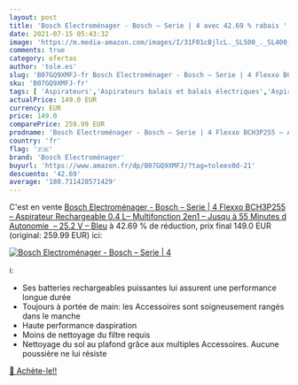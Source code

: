 ```yaml
---
layout: post
title: 'Bosch Electroménager - Bosch – Serie | 4 avec 42.69 % rabais '
date: 2021-07-15 05:43:32
image: 'https://m.media-amazon.com/images/I/31F01cBjlcL._SL500_._SL400_.jpg'
comments: true
category: ofertas
author: 'tole.es'
slug: 'B07GQ9XMFJ-fr Bosch Electroménager - Bosch – Serie | 4 Flexxo BCH3P255 –...'
sku: 'B07GQ9XMFJ-fr'
tags: [ 'Aspirateurs','Aspirateurs balais et balais électriques','Aspirateurs, entretien des sols et nettoyeurs de vitres','Cuisine et Maison','bosch electroménager', ]
actualPrice: 149.0 EUR
currency: EUR
price: 149.0
comparePrice: 259.99 EUR
prodname: 'Bosch Electroménager - Bosch – Serie | 4 Flexxo BCH3P255 – Aspirateur Rechargeable 0.4 L– Multifonction 2en1 – Jusqu à 55 Minutes d Autonomie  – 25.2 V – Bleu'
country: 'fr'
flag: '🇫🇷'
brand: 'Bosch Electroménager'
buyurl: 'https://www.amazon.fr/dp/B07GQ9XMFJ/?tag=tolees0d-21'
descuento: '42.69'
average: '180.711428571429'
---
```


C'est en vente [Bosch Electroménager - Bosch – Serie | 4 Flexxo BCH3P255 – Aspirateur Rechargeable 0.4 L– Multifonction 2en1 – Jusqu à 55 Minutes d Autonomie  – 25.2 V – Bleu](https://www.amazon.fr/dp/B07GQ9XMFJ/?tag=tolees0d-21)  à  42.69 % de réduction, prix final  149.0 EUR (original: 259.99 EUR) ici:

[![Bosch Electroménager - Bosch – Serie | 4](https://m.media-amazon.com/images/I/31F01cBjlcL._SL500_._SL400_.jpg)](https://www.amazon.fr/dp/B07GQ9XMFJ/?tag=tolees0d-21)

ℹ️:

- Ses batteries rechargeables puissantes lui assurent une performance longue durée
- Toujours à portée de main: les Accessoires sont soigneusement rangés dans le manche
- Haute performance daspiration
- Moins de nettoyage du filtre requis
- Nettoyage du sol au plafond grâce aux multiples Accessoires. Aucune poussière ne lui résiste

[🛒 Achète-le!!](https://www.amazon.fr/dp/B07GQ9XMFJ/?tag=tolees0d-21)
